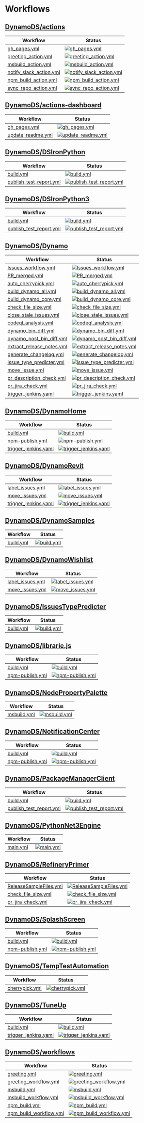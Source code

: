 # Workflows

## [DynamoDS/actions](https://github.com/DynamoDS/actions)

Workflow | Status
---------|--------
[gh_pages.yml](https://github.com/DynamoDS/actions/actions/workflows/gh_pages.yml) | [![gh_pages.yml](https://github.com/DynamoDS/actions/actions/workflows/gh_pages.yml/badge.svg)](https://github.com/DynamoDS/actions/actions/workflows/gh_pages.yml)
[greeting_action.yml](https://github.com/DynamoDS/actions/actions/workflows/greeting_action.yml) | [![greeting_action.yml](https://github.com/DynamoDS/actions/actions/workflows/greeting_action.yml/badge.svg)](https://github.com/DynamoDS/actions/actions/workflows/greeting_action.yml)
[msbuild_action.yml](https://github.com/DynamoDS/actions/actions/workflows/msbuild_action.yml) | [![msbuild_action.yml](https://github.com/DynamoDS/actions/actions/workflows/msbuild_action.yml/badge.svg)](https://github.com/DynamoDS/actions/actions/workflows/msbuild_action.yml)
[notify_slack_action.yml](https://github.com/DynamoDS/actions/actions/workflows/notify_slack_action.yml) | [![notify_slack_action.yml](https://github.com/DynamoDS/actions/actions/workflows/notify_slack_action.yml/badge.svg)](https://github.com/DynamoDS/actions/actions/workflows/notify_slack_action.yml)
[npm_build_action.yml](https://github.com/DynamoDS/actions/actions/workflows/npm_build_action.yml) | [![npm_build_action.yml](https://github.com/DynamoDS/actions/actions/workflows/npm_build_action.yml/badge.svg)](https://github.com/DynamoDS/actions/actions/workflows/npm_build_action.yml)
[sync_repo_action.yml](https://github.com/DynamoDS/actions/actions/workflows/sync_repo_action.yml) | [![sync_repo_action.yml](https://github.com/DynamoDS/actions/actions/workflows/sync_repo_action.yml/badge.svg)](https://github.com/DynamoDS/actions/actions/workflows/sync_repo_action.yml)

## [DynamoDS/actions-dashboard](https://github.com/DynamoDS/actions-dashboard)

Workflow | Status
---------|--------
[gh_pages.yml](https://github.com/DynamoDS/actions-dashboard/actions/workflows/gh_pages.yml) | [![gh_pages.yml](https://github.com/DynamoDS/actions-dashboard/actions/workflows/gh_pages.yml/badge.svg)](https://github.com/DynamoDS/actions-dashboard/actions/workflows/gh_pages.yml)
[update_readme.yml](https://github.com/DynamoDS/actions-dashboard/actions/workflows/update_readme.yml) | [![update_readme.yml](https://github.com/DynamoDS/actions-dashboard/actions/workflows/update_readme.yml/badge.svg)](https://github.com/DynamoDS/actions-dashboard/actions/workflows/update_readme.yml)

## [DynamoDS/DSIronPython](https://github.com/DynamoDS/DSIronPython)

Workflow | Status
---------|--------
[build.yml](https://github.com/DynamoDS/DSIronPython/actions/workflows/build.yml) | [![build.yml](https://github.com/DynamoDS/DSIronPython/actions/workflows/build.yml/badge.svg)](https://github.com/DynamoDS/DSIronPython/actions/workflows/build.yml)
[publish_test_report.yml](https://github.com/DynamoDS/DSIronPython/actions/workflows/publish_test_report.yml) | [![publish_test_report.yml](https://github.com/DynamoDS/DSIronPython/actions/workflows/publish_test_report.yml/badge.svg)](https://github.com/DynamoDS/DSIronPython/actions/workflows/publish_test_report.yml)

## [DynamoDS/DSIronPython3](https://github.com/DynamoDS/DSIronPython3)

Workflow | Status
---------|--------
[build.yml](https://github.com/DynamoDS/DSIronPython3/actions/workflows/build.yml) | [![build.yml](https://github.com/DynamoDS/DSIronPython3/actions/workflows/build.yml/badge.svg)](https://github.com/DynamoDS/DSIronPython3/actions/workflows/build.yml)
[publish_test_report.yml](https://github.com/DynamoDS/DSIronPython3/actions/workflows/publish_test_report.yml) | [![publish_test_report.yml](https://github.com/DynamoDS/DSIronPython3/actions/workflows/publish_test_report.yml/badge.svg)](https://github.com/DynamoDS/DSIronPython3/actions/workflows/publish_test_report.yml)

## [DynamoDS/Dynamo](https://github.com/DynamoDS/Dynamo)

Workflow | Status
---------|--------
[Issues_workflow.yml](https://github.com/DynamoDS/Dynamo/actions/workflows/Issues_workflow.yml) | [![Issues_workflow.yml](https://github.com/DynamoDS/Dynamo/actions/workflows/Issues_workflow.yml/badge.svg)](https://github.com/DynamoDS/Dynamo/actions/workflows/Issues_workflow.yml)
[PR_merged.yml](https://github.com/DynamoDS/Dynamo/actions/workflows/PR_merged.yml) | [![PR_merged.yml](https://github.com/DynamoDS/Dynamo/actions/workflows/PR_merged.yml/badge.svg)](https://github.com/DynamoDS/Dynamo/actions/workflows/PR_merged.yml)
[auto_cherrypick.yml](https://github.com/DynamoDS/Dynamo/actions/workflows/auto_cherrypick.yml) | [![auto_cherrypick.yml](https://github.com/DynamoDS/Dynamo/actions/workflows/auto_cherrypick.yml/badge.svg)](https://github.com/DynamoDS/Dynamo/actions/workflows/auto_cherrypick.yml)
[build_dynamo_all.yml](https://github.com/DynamoDS/Dynamo/actions/workflows/build_dynamo_all.yml) | [![build_dynamo_all.yml](https://github.com/DynamoDS/Dynamo/actions/workflows/build_dynamo_all.yml/badge.svg)](https://github.com/DynamoDS/Dynamo/actions/workflows/build_dynamo_all.yml)
[build_dynamo_core.yml](https://github.com/DynamoDS/Dynamo/actions/workflows/build_dynamo_core.yml) | [![build_dynamo_core.yml](https://github.com/DynamoDS/Dynamo/actions/workflows/build_dynamo_core.yml/badge.svg)](https://github.com/DynamoDS/Dynamo/actions/workflows/build_dynamo_core.yml)
[check_file_size.yml](https://github.com/DynamoDS/Dynamo/actions/workflows/check_file_size.yml) | [![check_file_size.yml](https://github.com/DynamoDS/Dynamo/actions/workflows/check_file_size.yml/badge.svg)](https://github.com/DynamoDS/Dynamo/actions/workflows/check_file_size.yml)
[close_stale_issues.yml](https://github.com/DynamoDS/Dynamo/actions/workflows/close_stale_issues.yml) | [![close_stale_issues.yml](https://github.com/DynamoDS/Dynamo/actions/workflows/close_stale_issues.yml/badge.svg)](https://github.com/DynamoDS/Dynamo/actions/workflows/close_stale_issues.yml)
[codeql_analysis.yml](https://github.com/DynamoDS/Dynamo/actions/workflows/codeql_analysis.yml) | [![codeql_analysis.yml](https://github.com/DynamoDS/Dynamo/actions/workflows/codeql_analysis.yml/badge.svg)](https://github.com/DynamoDS/Dynamo/actions/workflows/codeql_analysis.yml)
[dynamo_bin_diff.yml](https://github.com/DynamoDS/Dynamo/actions/workflows/dynamo_bin_diff.yml) | [![dynamo_bin_diff.yml](https://github.com/DynamoDS/Dynamo/actions/workflows/dynamo_bin_diff.yml/badge.svg)](https://github.com/DynamoDS/Dynamo/actions/workflows/dynamo_bin_diff.yml)
[dynamo_post_bin_diff.yml](https://github.com/DynamoDS/Dynamo/actions/workflows/dynamo_post_bin_diff.yml) | [![dynamo_post_bin_diff.yml](https://github.com/DynamoDS/Dynamo/actions/workflows/dynamo_post_bin_diff.yml/badge.svg)](https://github.com/DynamoDS/Dynamo/actions/workflows/dynamo_post_bin_diff.yml)
[extract_release_notes.yml](https://github.com/DynamoDS/Dynamo/actions/workflows/extract_release_notes.yml) | [![extract_release_notes.yml](https://github.com/DynamoDS/Dynamo/actions/workflows/extract_release_notes.yml/badge.svg)](https://github.com/DynamoDS/Dynamo/actions/workflows/extract_release_notes.yml)
[generate_changelog.yml](https://github.com/DynamoDS/Dynamo/actions/workflows/generate_changelog.yml) | [![generate_changelog.yml](https://github.com/DynamoDS/Dynamo/actions/workflows/generate_changelog.yml/badge.svg)](https://github.com/DynamoDS/Dynamo/actions/workflows/generate_changelog.yml)
[issue_type_predicter.yml](https://github.com/DynamoDS/Dynamo/actions/workflows/issue_type_predicter.yml) | [![issue_type_predicter.yml](https://github.com/DynamoDS/Dynamo/actions/workflows/issue_type_predicter.yml/badge.svg)](https://github.com/DynamoDS/Dynamo/actions/workflows/issue_type_predicter.yml)
[move_issue.yml](https://github.com/DynamoDS/Dynamo/actions/workflows/move_issue.yml) | [![move_issue.yml](https://github.com/DynamoDS/Dynamo/actions/workflows/move_issue.yml/badge.svg)](https://github.com/DynamoDS/Dynamo/actions/workflows/move_issue.yml)
[pr_description_check.yml](https://github.com/DynamoDS/Dynamo/actions/workflows/pr_description_check.yml) | [![pr_description_check.yml](https://github.com/DynamoDS/Dynamo/actions/workflows/pr_description_check.yml/badge.svg)](https://github.com/DynamoDS/Dynamo/actions/workflows/pr_description_check.yml)
[pr_jira_check.yml](https://github.com/DynamoDS/Dynamo/actions/workflows/pr_jira_check.yml) | [![pr_jira_check.yml](https://github.com/DynamoDS/Dynamo/actions/workflows/pr_jira_check.yml/badge.svg)](https://github.com/DynamoDS/Dynamo/actions/workflows/pr_jira_check.yml)
[trigger_jenkins.yaml](https://github.com/DynamoDS/Dynamo/actions/workflows/trigger_jenkins.yaml) | [![trigger_jenkins.yaml](https://github.com/DynamoDS/Dynamo/actions/workflows/trigger_jenkins.yaml/badge.svg)](https://github.com/DynamoDS/Dynamo/actions/workflows/trigger_jenkins.yaml)

## [DynamoDS/DynamoHome](https://github.com/DynamoDS/DynamoHome)

Workflow | Status
---------|--------
[build.yml](https://github.com/DynamoDS/DynamoHome/actions/workflows/build.yml) | [![build.yml](https://github.com/DynamoDS/DynamoHome/actions/workflows/build.yml/badge.svg)](https://github.com/DynamoDS/DynamoHome/actions/workflows/build.yml)
[npm-publish.yml](https://github.com/DynamoDS/DynamoHome/actions/workflows/npm-publish.yml) | [![npm-publish.yml](https://github.com/DynamoDS/DynamoHome/actions/workflows/npm-publish.yml/badge.svg)](https://github.com/DynamoDS/DynamoHome/actions/workflows/npm-publish.yml)
[trigger_jenkins.yaml](https://github.com/DynamoDS/DynamoHome/actions/workflows/trigger_jenkins.yaml) | [![trigger_jenkins.yaml](https://github.com/DynamoDS/DynamoHome/actions/workflows/trigger_jenkins.yaml/badge.svg)](https://github.com/DynamoDS/DynamoHome/actions/workflows/trigger_jenkins.yaml)

## [DynamoDS/DynamoRevit](https://github.com/DynamoDS/DynamoRevit)

Workflow | Status
---------|--------
[label_issues.yml](https://github.com/DynamoDS/DynamoRevit/actions/workflows/label_issues.yml) | [![label_issues.yml](https://github.com/DynamoDS/DynamoRevit/actions/workflows/label_issues.yml/badge.svg)](https://github.com/DynamoDS/DynamoRevit/actions/workflows/label_issues.yml)
[move_issues.yml](https://github.com/DynamoDS/DynamoRevit/actions/workflows/move_issues.yml) | [![move_issues.yml](https://github.com/DynamoDS/DynamoRevit/actions/workflows/move_issues.yml/badge.svg)](https://github.com/DynamoDS/DynamoRevit/actions/workflows/move_issues.yml)
[trigger_jenkins.yaml](https://github.com/DynamoDS/DynamoRevit/actions/workflows/trigger_jenkins.yaml) | [![trigger_jenkins.yaml](https://github.com/DynamoDS/DynamoRevit/actions/workflows/trigger_jenkins.yaml/badge.svg)](https://github.com/DynamoDS/DynamoRevit/actions/workflows/trigger_jenkins.yaml)

## [DynamoDS/DynamoSamples](https://github.com/DynamoDS/DynamoSamples)

Workflow | Status
---------|--------
[build.yml](https://github.com/DynamoDS/DynamoSamples/actions/workflows/build.yml) | [![build.yml](https://github.com/DynamoDS/DynamoSamples/actions/workflows/build.yml/badge.svg)](https://github.com/DynamoDS/DynamoSamples/actions/workflows/build.yml)

## [DynamoDS/DynamoWishlist](https://github.com/DynamoDS/DynamoWishlist)

Workflow | Status
---------|--------
[label_issues.yml](https://github.com/DynamoDS/DynamoWishlist/actions/workflows/label_issues.yml) | [![label_issues.yml](https://github.com/DynamoDS/DynamoWishlist/actions/workflows/label_issues.yml/badge.svg)](https://github.com/DynamoDS/DynamoWishlist/actions/workflows/label_issues.yml)
[move_issues.yml](https://github.com/DynamoDS/DynamoWishlist/actions/workflows/move_issues.yml) | [![move_issues.yml](https://github.com/DynamoDS/DynamoWishlist/actions/workflows/move_issues.yml/badge.svg)](https://github.com/DynamoDS/DynamoWishlist/actions/workflows/move_issues.yml)

## [DynamoDS/IssuesTypePredicter](https://github.com/DynamoDS/IssuesTypePredicter)

Workflow | Status
---------|--------
[build.yml](https://github.com/DynamoDS/IssuesTypePredicter/actions/workflows/build.yml) | [![build.yml](https://github.com/DynamoDS/IssuesTypePredicter/actions/workflows/build.yml/badge.svg)](https://github.com/DynamoDS/IssuesTypePredicter/actions/workflows/build.yml)

## [DynamoDS/librarie.js](https://github.com/DynamoDS/librarie.js)

Workflow | Status
---------|--------
[build.yml](https://github.com/DynamoDS/librarie.js/actions/workflows/build.yml) | [![build.yml](https://github.com/DynamoDS/librarie.js/actions/workflows/build.yml/badge.svg)](https://github.com/DynamoDS/librarie.js/actions/workflows/build.yml)
[npm-publish.yml](https://github.com/DynamoDS/librarie.js/actions/workflows/npm-publish.yml) | [![npm-publish.yml](https://github.com/DynamoDS/librarie.js/actions/workflows/npm-publish.yml/badge.svg)](https://github.com/DynamoDS/librarie.js/actions/workflows/npm-publish.yml)

## [DynamoDS/NodePropertyPalette](https://github.com/DynamoDS/NodePropertyPalette)

Workflow | Status
---------|--------
[msbuild.yml](https://github.com/DynamoDS/NodePropertyPalette/actions/workflows/msbuild.yml) | [![msbuild.yml](https://github.com/DynamoDS/NodePropertyPalette/actions/workflows/msbuild.yml/badge.svg)](https://github.com/DynamoDS/NodePropertyPalette/actions/workflows/msbuild.yml)

## [DynamoDS/NotificationCenter](https://github.com/DynamoDS/NotificationCenter)

Workflow | Status
---------|--------
[build.yml](https://github.com/DynamoDS/NotificationCenter/actions/workflows/build.yml) | [![build.yml](https://github.com/DynamoDS/NotificationCenter/actions/workflows/build.yml/badge.svg)](https://github.com/DynamoDS/NotificationCenter/actions/workflows/build.yml)
[npm-publish.yml](https://github.com/DynamoDS/NotificationCenter/actions/workflows/npm-publish.yml) | [![npm-publish.yml](https://github.com/DynamoDS/NotificationCenter/actions/workflows/npm-publish.yml/badge.svg)](https://github.com/DynamoDS/NotificationCenter/actions/workflows/npm-publish.yml)

## [DynamoDS/PackageManagerClient](https://github.com/DynamoDS/PackageManagerClient)

Workflow | Status
---------|--------
[build.yml](https://github.com/DynamoDS/PackageManagerClient/actions/workflows/build.yml) | [![build.yml](https://github.com/DynamoDS/PackageManagerClient/actions/workflows/build.yml/badge.svg)](https://github.com/DynamoDS/PackageManagerClient/actions/workflows/build.yml)
[publish_test_report.yml](https://github.com/DynamoDS/PackageManagerClient/actions/workflows/publish_test_report.yml) | [![publish_test_report.yml](https://github.com/DynamoDS/PackageManagerClient/actions/workflows/publish_test_report.yml/badge.svg)](https://github.com/DynamoDS/PackageManagerClient/actions/workflows/publish_test_report.yml)

## [DynamoDS/PythonNet3Engine](https://github.com/DynamoDS/PythonNet3Engine)

Workflow | Status
---------|--------
[main.yml](https://github.com/DynamoDS/PythonNet3Engine/actions/workflows/main.yml) | [![main.yml](https://github.com/DynamoDS/PythonNet3Engine/actions/workflows/main.yml/badge.svg)](https://github.com/DynamoDS/PythonNet3Engine/actions/workflows/main.yml)

## [DynamoDS/RefineryPrimer](https://github.com/DynamoDS/RefineryPrimer)

Workflow | Status
---------|--------
[ReleaseSampleFiles.yml](https://github.com/DynamoDS/RefineryPrimer/actions/workflows/ReleaseSampleFiles.yml) | [![ReleaseSampleFiles.yml](https://github.com/DynamoDS/RefineryPrimer/actions/workflows/ReleaseSampleFiles.yml/badge.svg)](https://github.com/DynamoDS/RefineryPrimer/actions/workflows/ReleaseSampleFiles.yml)
[check_file_size.yml](https://github.com/DynamoDS/RefineryPrimer/actions/workflows/check_file_size.yml) | [![check_file_size.yml](https://github.com/DynamoDS/RefineryPrimer/actions/workflows/check_file_size.yml/badge.svg)](https://github.com/DynamoDS/RefineryPrimer/actions/workflows/check_file_size.yml)
[pr_jira_check.yml](https://github.com/DynamoDS/RefineryPrimer/actions/workflows/pr_jira_check.yml) | [![pr_jira_check.yml](https://github.com/DynamoDS/RefineryPrimer/actions/workflows/pr_jira_check.yml/badge.svg)](https://github.com/DynamoDS/RefineryPrimer/actions/workflows/pr_jira_check.yml)

## [DynamoDS/SplashScreen](https://github.com/DynamoDS/SplashScreen)

Workflow | Status
---------|--------
[build.yml](https://github.com/DynamoDS/SplashScreen/actions/workflows/build.yml) | [![build.yml](https://github.com/DynamoDS/SplashScreen/actions/workflows/build.yml/badge.svg)](https://github.com/DynamoDS/SplashScreen/actions/workflows/build.yml)
[npm-publish.yml](https://github.com/DynamoDS/SplashScreen/actions/workflows/npm-publish.yml) | [![npm-publish.yml](https://github.com/DynamoDS/SplashScreen/actions/workflows/npm-publish.yml/badge.svg)](https://github.com/DynamoDS/SplashScreen/actions/workflows/npm-publish.yml)

## [DynamoDS/TempTestAutomation](https://github.com/DynamoDS/TempTestAutomation)

Workflow | Status
---------|--------
[cherrypick.yml](https://github.com/DynamoDS/TempTestAutomation/actions/workflows/cherrypick.yml) | [![cherrypick.yml](https://github.com/DynamoDS/TempTestAutomation/actions/workflows/cherrypick.yml/badge.svg)](https://github.com/DynamoDS/TempTestAutomation/actions/workflows/cherrypick.yml)

## [DynamoDS/TuneUp](https://github.com/DynamoDS/TuneUp)

Workflow | Status
---------|--------
[build.yml](https://github.com/DynamoDS/TuneUp/actions/workflows/build.yml) | [![build.yml](https://github.com/DynamoDS/TuneUp/actions/workflows/build.yml/badge.svg)](https://github.com/DynamoDS/TuneUp/actions/workflows/build.yml)
[trigger_jenkins.yaml](https://github.com/DynamoDS/TuneUp/actions/workflows/trigger_jenkins.yaml) | [![trigger_jenkins.yaml](https://github.com/DynamoDS/TuneUp/actions/workflows/trigger_jenkins.yaml/badge.svg)](https://github.com/DynamoDS/TuneUp/actions/workflows/trigger_jenkins.yaml)

## [DynamoDS/workflows](https://github.com/DynamoDS/workflows)

Workflow | Status
---------|--------
[greeting.yml](https://github.com/DynamoDS/workflows/actions/workflows/greeting.yml) | [![greeting.yml](https://github.com/DynamoDS/workflows/actions/workflows/greeting.yml/badge.svg)](https://github.com/DynamoDS/workflows/actions/workflows/greeting.yml)
[greeting_workflow.yml](https://github.com/DynamoDS/workflows/actions/workflows/greeting_workflow.yml) | [![greeting_workflow.yml](https://github.com/DynamoDS/workflows/actions/workflows/greeting_workflow.yml/badge.svg)](https://github.com/DynamoDS/workflows/actions/workflows/greeting_workflow.yml)
[msbuild.yml](https://github.com/DynamoDS/workflows/actions/workflows/msbuild.yml) | [![msbuild.yml](https://github.com/DynamoDS/workflows/actions/workflows/msbuild.yml/badge.svg)](https://github.com/DynamoDS/workflows/actions/workflows/msbuild.yml)
[msbuild_workflow.yml](https://github.com/DynamoDS/workflows/actions/workflows/msbuild_workflow.yml) | [![msbuild_workflow.yml](https://github.com/DynamoDS/workflows/actions/workflows/msbuild_workflow.yml/badge.svg)](https://github.com/DynamoDS/workflows/actions/workflows/msbuild_workflow.yml)
[npm_build.yml](https://github.com/DynamoDS/workflows/actions/workflows/npm_build.yml) | [![npm_build.yml](https://github.com/DynamoDS/workflows/actions/workflows/npm_build.yml/badge.svg)](https://github.com/DynamoDS/workflows/actions/workflows/npm_build.yml)
[npm_build_workflow.yml](https://github.com/DynamoDS/workflows/actions/workflows/npm_build_workflow.yml) | [![npm_build_workflow.yml](https://github.com/DynamoDS/workflows/actions/workflows/npm_build_workflow.yml/badge.svg)](https://github.com/DynamoDS/workflows/actions/workflows/npm_build_workflow.yml)

